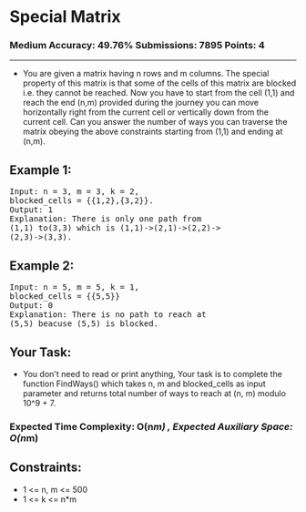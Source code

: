 # Special Matrix

### Medium Accuracy: 49.76% Submissions: 7895 Points: 4

---

- You are given a matrix having n rows and m columns. The special property of this matrix is that some of the cells of this matrix are blocked i.e. they cannot be reached. Now you have to start from the cell (1,1) and reach the end (n,m) provided during the journey you can move horizontally right from the current cell or vertically down from the current cell. Can you answer the number of ways you can traverse the matrix obeying the above constraints starting from (1,1) and ending at (n,m).

## Example 1:

<pre>
Input: n = 3, m = 3, k = 2,
blocked_cells = {{1,2},{3,2}}.
Output: 1
Explanation: There is only one path from
(1,1) to(3,3) which is (1,1)->(2,1)->(2,2)->
(2,3)->(3,3).
</pre>

## Example 2:

<pre>
Input: n = 5, m = 5, k = 1,
blocked_cells = {{5,5}}
Output: 0
Explanation: There is no path to reach at 
(5,5) beacuse (5,5) is blocked.
</pre>

## Your Task:

- You don't need to read or print anything, Your task is to complete the function FindWays() which takes n, m and blocked_cells as input parameter and returns total number of ways to reach at (n, m) modulo 10^9 + 7.

### Expected Time Complexity: O(n*m) , Expected Auxiliary Space: O(n*m)

## Constraints:

- 1 <= n, m <= 500
- 1 <= k <= n\*m
